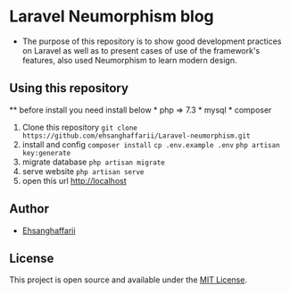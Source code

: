 # Laravel Neumorphism blog 

* The purpose of this repository is to show good development practices on Laravel as well as to present cases of use of the framework's features, also used Neumorphism to learn modern design.



## Using this repository

** before install you need install below
    * php => 7.3
    * mysql
    * composer

1. Clone this repository
    `git clone https://github.com/ehsanghaffarii/Laravel-neumorphism.git`
2. install and config
    `composer install`
    `cp .env.example .env`
    `php artisan key:generate`
3. migrate database
    `php artisan migrate`
4. serve website
    `php artisan serve`
5. open this url
    [http://localhost](http://localhost)


## Author

- [Ehsanghaffarii](https://Ehsanghaffarii.ir)

## License

This project is open source and available under the [MIT License](https://github.com/taniarascia/taniarascia.com/blob/master/LICENSE).
